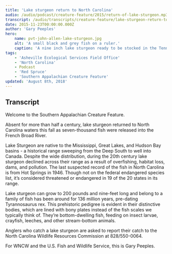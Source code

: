 ```yaml
---
title: 'Lake sturgeon return to North Carolina'
audio: /audio/podcast/creature-feature/2015/return-of-lake-sturgeon.mp3
transcript: /audio/transcripts/creature-feature/lake-sturgeon-return-to-north-carolina.pdf
date: 2015-11-23T00:00:00.000Z
author: 'Gary Peeples'
hero:
    name: pvt-john-allen-lake-sturgeon.jpg
    alt: 'A small black and grey fish on a ruler.'
    caption: 'A nine inch lake sturgeon ready to be stocked in the Tennessee River. Photo by Daniel Schwarz, USFWS.'
tags:
    - 'Asheville Ecological Services Field Office'
    - 'North Carolina'
    - Podcast
    - 'Red Spruce'
    - 'Southern Appalachian Creature Feature'
updated: 'August 8th, 2018'
---
```


## Transcript

Welcome to the Southern Appalachian Creature Feature.

Absent for more than half a century, lake sturgeon returned to North Carolina waters this fall as seven-thousand fish were released into the French Broad River.

Lake Sturgeon are native to the Mississippi, Great Lakes, and Hudson Bay basins - a historical range sweeping from the Deep South to well into Canada.  Despite the wide distribution, during the 20th century lake sturgeon declined across their range as a result of overfishing, habitat loss, dams, and pollution.  The last suspected record of the fish in North Carolina is from Hot Springs in 1946. Though not on the federal endangered species list, it’s considered threatened or endangered in 19 of the 20 states in its range.

Lake sturgeon can grow to 200 pounds and nine-feet long and belong to a family of fish has been around for 136 million years, pre-dating Tyrannosaurus rex. This prehistoric pedigree is evident in their distinctive bodies, which are lined with bony plates instead of the fish scales we typically think of. They’re bottom-dwelling fish, feeding on insect larvae, crayfish, leeches, and other stream-bottom animals.

Anglers who catch a lake sturgeon are asked to report their catch to the North Carolina Wildlife Resources Commission at 828/550-0064.

For WNCW and the U.S. Fish and Wildlife Service, this is Gary Peeples.